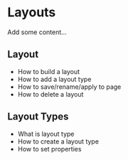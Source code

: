 # Layouts
Add some content...

## Layout
- How to build a layout
- How to add a layout type
- How to save/rename/apply to page
- How to delete a layout

## Layout Types
- What is layout type
- How to create a layout type
- How to set properties